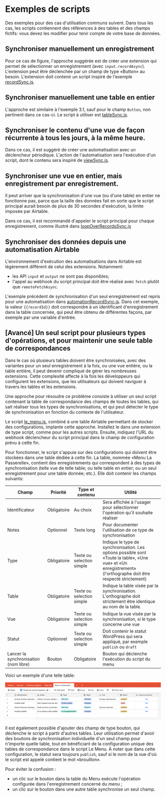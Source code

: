 # Exemples de scripts

Des exemples pour des cas d'utilisation communs suivent. Dans tous les cas, les scripts contiennent des références à des tables et des champs fictifs: vous devez les modifier pour tenir compte de votre base de données.

## Synchroniser manuellement un enregistrement

Pour ce cas de figure, l'approche suggérée est de créer une extension qui permet de sélectionner un enregistrement (avec `input.recordAsync`). L'extension peut être déclenchée par un champ de type «Button» au besoin. L'extension doit contenir un script inspiré de l'exemple [recordSync.js](../scripts/recordSync.js).

## Synchroniser manuellement une table en entier

L'approche est similaire à l'exemple 3.1, sauf pour le champ `Button`, non pertinent dans ce cas-ci. Le script à utiliser est  [tableSync.js](../scripts/tableSync.js).

## Synchroniser le contenu d'une vue de façon récurrente à tous les jours, à la même heure.

Dans ce cas, il est suggéré de créer une automatisation avec un déclencheur périodique. L'action de l'automatisation sera l'exécution d'un script, dont le contenu sera inspiré de [viewSync.js](../scripts/viewSync.js).

## Synchroniser une vue en entier, mais enregistrement par enregistrement.

Il peut arriver que la synchronisation d'une vue (ou d'une table) en entier ne fonctionne pas, parce que la taille des données fait en sorte que le script principal aurait besoin de plus de 30 secondes d'exécution, la limite imposée par Airtable.

Dans ce cas, il est recommandé d'appeler le script principal pour chaque enregistrement, comme illustré dans [loopOverRecordsSync.js](../scripts/loopOverRecordsSync.js)

## Synchroniser des données depuis une automatisation Airtable

L'environnement d'exécution des automatisations dans Airtable est légèrement différent de celui des extensions. Notamment:

* les API `input` et `output` ne sont pas disponibles;
* l'appel au webhook du script principal doit être réalisé avec `fetch` plutôt que `remoteFetchAsync`.

L'exemple précédent de synchronisation d'un seul enregistrement est repris pour une automatisation dans [automationRecordSync.js](../scripts/automationRecordSync.js). Dans cet exemple, la valeur `{{recordId}}` doit correspondre à un identificant d'enregistrement dans la table concernée, qui peut être obtenu de différentes façons, par exemple par une variable d'entrée.

## [Avancé] Un seul script pour plusieurs types d'opérations, et pour maintenir une seule table de correspondances

Dans le cas où plusieurs tables doivent être synchronisées, avec des variantes pour un seul enregistrement à la fois, ou une vue entière, ou la table entière, il peut devenir compliqué de gérer les nombreuses extensions. Cette complexité affecte à la fois les développeurs qui configurent les extensions, que les utilisateurs qui doivent naviguer à travers les tables et les extensions.

Une approche pour résoudre ce problème consiste à utiliser un seul script contenant la table de correspondance des champs de toutes les tables, qui sait réaliser tous les types de synchronisations, et qui peut détecter le type de synchronisation en fonction du contexte de l'utilisateur.

Le script [le_menu.js](../scripts/le_menu.js), combiné à une table Airtable permettant de stocker des configurations, implante cette approche. Installez le dans une extension de type script, comme pour les autres scripts. Ensuite, indiquez l'URL du webhook déclencheur du script principal dans le champ de configuration prévu à cette fin.

Pour fonctionner, le script s'appuie sur des configurations qui doivent être stockées dans une table dédiée à cette fin. La table, nommée «Menu La Passerelle», contient des enregistrements qui correspondent à des types de synchronisation (telle vue de telle table; ou telle table en entier; ou un seul enregistrement pour une table donnée; etc.). Elle doit contenir les champs suivants:

|Champ|Priorité|Type et contenu|Utilité|
|---|---|---|---|
|Identificateur|Obligatoire|Au choix|Sera affichée à l'usager pour sélectionner l'opération qu'il souhaite réaliser|
|Notes|Optionnel|Texte long|Pour documenter l'utilisation de ce type de synchronisation|
|Type|Obligatoire|Texte ou selection simple|Indique le type de synchronisation. Les options possible sont «Toute la table», «Une vue» et «Un enregistrement» (l'orthographe doit être respecté strictement)|
|Table|Obligatoire|Texte ou selection simple|Indique la table visée par la synchronisation. L'orthographe doit strictement être identique au nom de la table.|
|Vue|Obligatoire|Texte ou selection simple|Indique la vue visée par la synchronisation, si le type concerne une vue|
|Statut|Optionnel|Texte ou selection simple|Doit contenir le statut WordPress qui sera appliqué, par exemple `publish` ou `draft`|
|Lancer la synchronisation (nom libre)|Bouton|Obligatoire|Bouton qui déclenche l'exécution du script du menu|

Voici un exemple d'une telle table:

![Exemple de table pour Le Menu](../images/le_menu.png)

Il est également possible d'ajouter des champ de type bouton, qui déclenche le script à partir d'autres tables. Leur utilisation permet d'avoir des boutons de synchronisation individuelle d'un seul champ pour n'importe quelle table, tout en bénéficiant de la configuration unique des tables de correspondance dans le script Le Menu. À noter que dans cette configuration, le statut sera toujours `publish`, sauf si le nom de la vue d'où le script est appelé contient le mot «brouillon».

Pour éviter la confusion :

* un clic sur le bouton dans la table du Menu exécute l'opération configurée dans l'enregistrement concerné du menu ;
* un clic sur le bouton dans une autre table synchronise un seul champ.
